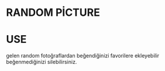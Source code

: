 # RANDOM PİCTURE

# USE
gelen random fotoğraflardan beğendiğinizi favorilere ekleyebilir beğenmediğinizi silebilirsiniz.